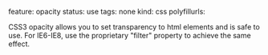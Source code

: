 feature: opacity
status: use
tags: none
kind: css
polyfillurls:

CSS3 opacity allows you to set transparency to html elements and is safe to use.  For IE6-IE8, use the proprietary "filter" property to achieve the same effect.